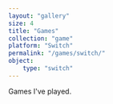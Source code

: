 ```yaml
---
layout: "gallery"
size: 4
title: "Games"
collection: "game"
platform: "Switch"
permalink: "/games/switch/"
object:
    type: "switch"
---
```


Games I've played.

